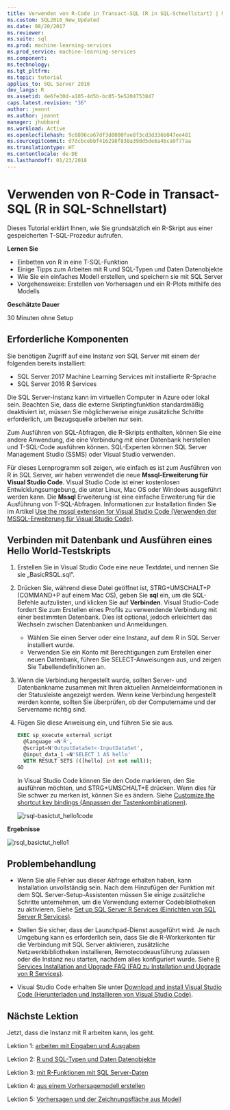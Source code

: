 ```yaml
---
title: Verwenden von R-Code in Transact-SQL (R in SQL-Schnellstart) | Microsoft Docs
ms.custom: SQL2016_New_Updated
ms.date: 08/20/2017
ms.reviewer: 
ms.suite: sql
ms.prod: machine-learning-services
ms.prod_service: machine-learning-services
ms.component: 
ms.technology: 
ms.tgt_pltfrm: 
ms.topic: tutorial
applies_to: SQL Server 2016
dev_langs: R
ms.assetid: 4e6fe30d-a105-4d5b-bc05-5e5204753847
caps.latest.revision: "36"
author: jeannt
ms.author: jeannt
manager: jhubbard
ms.workload: Active
ms.openlocfilehash: 9c0896ca67df3d8000fae8f3cd3d336b047ee481
ms.sourcegitcommit: d7dcbcebbf416298f838a39dd5de6a46ca9f77aa
ms.translationtype: HT
ms.contentlocale: de-DE
ms.lasthandoff: 01/23/2018
---
```

# <a name="using-r-code-in-transact-sql-r-in-sql-quickstart"></a>Verwenden von R-Code in Transact-SQL (R in SQL-Schnellstart)

Dieses Tutorial erklärt Ihnen, wie Sie grundsätzlich ein R-Skript aus einer gespeicherten T-SQL-Prozedur aufrufen.

**Lernen Sie**

+ Einbetten von R in eine T-SQL-Funktion
+ Einige Tipps zum Arbeiten mit R und SQL-Typen und Daten Datenobjekte
+ Wie Sie ein einfaches Modell erstellen, und speichern sie mit SQL Server
+ Vorgehensweise: Erstellen von Vorhersagen und ein R-Plots mithilfe des Modells

**Geschätzte Dauer**

30 Minuten ohne Setup

## <a name="prerequisites"></a>Erforderliche Komponenten

Sie benötigen Zugriff auf eine Instanz von SQL Server mit einem der folgenden bereits installiert:

+ SQL Server 2017 Machine Learning Services mit installierte R-Sprache
+ SQL Server 2016 R Services

Die SQL Server-Instanz kann im virtuellen Computer in Azure oder lokal sein. Beachten Sie, dass die externe Skriptingfunktion standardmäßig deaktiviert ist, müssen Sie möglicherweise einige zusätzliche Schritte erforderlich, um Bezugsquelle arbeiten nur sein.

Zum Ausführen von SQL-Abfragen, die R-Skripts enthalten, können Sie eine andere Anwendung, die eine Verbindung mit einer Datenbank herstellen und T-SQL-Code ausführen können. SQL-Experten können SQL Server Management Studio (SSMS) oder Visual Studio verwenden.

Für dieses Lernprogramm soll zeigen, wie einfach es ist zum Ausführen von R in SQL Server, wir haben verwendet die neue **Mssql-Erweiterung für Visual Studio Code**. Visual Studio Code ist einer kostenlosen Entwicklungsumgebung, die unter Linux, Mac OS oder Windows ausgeführt werden kann. Die **Mssql** Erweiterung ist eine einfache Erweiterung für die Ausführung von T-SQL-Abfragen. Informationen zur Installation finden Sie im Artikel [Use the mssql extension for Visual Studio Code (Verwenden der MSSQL-Erweiterung für Visual Studio Code)](https://docs.microsoft.com/sql/linux/sql-server-linux-develop-use-vscode).

## <a name="connect-to-a-database-and-run-a-hello-world-test-script"></a>Verbinden mit Datenbank und Ausführen eines Hello World-Testskripts

1. Erstellen Sie in Visual Studio Code eine neue Textdatei, und nennen Sie sie „BasicRSQL.sql“.
2. Drücken Sie, während diese Datei geöffnet ist, STRG+UMSCHALT+P (COMMAND+P auf einem Mac OS), geben Sie **sql** ein, um die SQL-Befehle aufzulisten, und klicken Sie auf **Verbinden**. Visual Studio-Code fordert Sie zum Erstellen eines Profils zu verwendende Verbindung mit einer bestimmten Datenbank. Dies ist optional, jedoch erleichtert das Wechseln zwischen Datenbanken und Anmeldungen.
    + Wählen Sie einen Server oder eine Instanz, auf dem R in SQL Server installiert wurde.
    + Verwenden Sie ein Konto mit Berechtigungen zum Erstellen einer neuen Datenbank, führen Sie SELECT-Anweisungen aus, und zeigen Sie Tabellendefinitionen an.
2. Wenn die Verbindung hergestellt wurde, sollten Server- und Datenbankname zusammen mit Ihren aktuellen Anmeldeinformationen in der Statusleiste angezeigt werden. Wenn keine Verbindung hergestellt werden konnte, sollten Sie überprüfen, ob der Computername und der Servername richtig sind.
3. Fügen Sie diese Anweisung ein, und führen Sie sie aus.

    ```sql
    EXEC sp_execute_external_script
      @language =N'R',
      @script=N'OutputDataSet<-InputDataSet',
      @input_data_1 =N'SELECT 1 AS hello'
      WITH RESULT SETS (([hello] int not null));
    GO
    ```

    In Visual Studio Code können Sie den Code markieren, den Sie ausführen möchten, und STRG+UMSCHALT+E drücken. Wenn dies für Sie schwer zu merken ist, können Sie es ändern. Siehe [Customize the shortcut key bindings (Anpassen der Tastenkombinationen)](https://github.com/Microsoft/vscode-mssql/wiki/customize-shortcuts).

    ![rsql-basictut_hello1code](media/rsql-basictut-hello1code.PNG)

**Ergebnisse**

![rsql_basictut_hello1](media/rsql-basictut-hello1.PNG)

## <a name="troubleshooting"></a>Problembehandlung

+ Wenn Sie alle Fehler aus dieser Abfrage erhalten haben, kann Installation unvollständig sein. Nach dem Hinzufügen der Funktion mit dem SQL Server-Setup-Assistenten müssen Sie einige zusätzliche Schritte unternehmen, um die Verwendung externer Codebibliotheken zu aktivieren.  Siehe [Set up SQL Server R Services (Einrichten von SQL Server R Services)](../r/set-up-sql-server-r-services-in-database.md).

+ Stellen Sie sicher, dass der Launchpad-Dienst ausgeführt wird. Je nach Umgebung kann es erforderlich sein, dass Sie die R-Workerkonten für die Verbindung mit SQL Server aktivieren, zusätzliche Netzwerkbibliotheken installieren, Remotecodeausführung zulassen oder die Instanz neu starten, nachdem alles konfiguriert wurde. Siehe [R Services Installation and Upgrade FAQ (FAQ zu Installation und Upgrade von R Services)](../r/upgrade-and-installation-faq-sql-server-r-services.md).

+ Visual Studio Code erhalten Sie unter [Download and install Visual Studio Code (Herunterladen und Installieren von Visual Studio Code)](https://code.visualstudio.com/Download).

## <a name="next-lesson"></a>Nächste Lektion

Jetzt, dass die Instanz mit R arbeiten kann, los geht.

Lektion 1: [arbeiten mit Eingaben und Ausgaben](rtsql-working-with-inputs-and-outputs.md)

Lektion 2: [R und SQL-Typen und Daten Datenobjekte](rtsql-r-and-sql-data-types-and-data-objects.md)

Lektion 3: [mit R-Funktionen mit SQL Server-Daten](rtsql-using-r-functions-with-sql-server-data.md)

Lektion 4: [aus einem Vorhersagemodell erstellen](rtsql-create-a-predictive-model-r.md)

Lektion 5: [Vorhersagen und der Zeichnungsfläche aus Modell](rtsql-predict-and-plot-from-model.md)
